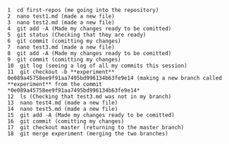     1  cd first-repos (me going into the repository)
    2  nano test1.md (made a new file)
    3  nano test2.md (made a new file)
    4  git add -A (Made my changes ready to be comitted)
    5  git status (Checking that they are ready)
    6  git commit (comitting my changes)
    7  nano test3.md (made a new file)
    8  git add -A (Made my changes ready to be comitted)
    9  git commit (comitting my changes)
    10  git log (seeing a log of all my commits this session)
    11  git checkout -b **experiment** 0e089a45758ee9f91aa7495bd996134b63fe9e14 (making a new branch called **experiment** from the commit *0e089a45758ee9f91aa7495bd996134b63fe9e14*
    12  ls (Checking that test3.md was not in my branch)
    13  nano test4.md (made a new file)
    14  nano test5.md (made a new file)
    15  git add -A (Made my changes ready to be comitted)
    16  git commit (comitting my changes)
    17  git checkout master (returning to the master branch)
    18  git merge experiment (merging the two branches)
